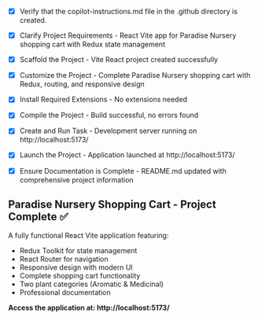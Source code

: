 <!-- Use this file to provide workspace-specific custom instructions to Copilot. For more details, visit https://code.visualstudio.com/docs/copilot/copilot-customization#_use-a-githubcopilotinstructionsmd-file -->

- [x] Verify that the copilot-instructions.md file in the .github directory is created.

- [x] Clarify Project Requirements - React Vite app for Paradise Nursery shopping cart with Redux state management

- [x] Scaffold the Project - Vite React project created successfully

- [x] Customize the Project - Complete Paradise Nursery shopping cart with Redux, routing, and responsive design

- [x] Install Required Extensions - No extensions needed

- [x] Compile the Project - Build successful, no errors found

- [x] Create and Run Task - Development server running on http://localhost:5173/

- [x] Launch the Project - Application launched at http://localhost:5173/

- [x] Ensure Documentation is Complete - README.md updated with comprehensive project information

## Paradise Nursery Shopping Cart - Project Complete ✅

A fully functional React Vite application featuring:

- Redux Toolkit for state management
- React Router for navigation
- Responsive design with modern UI
- Complete shopping cart functionality
- Two plant categories (Aromatic & Medicinal)
- Professional documentation

**Access the application at: http://localhost:5173/**
